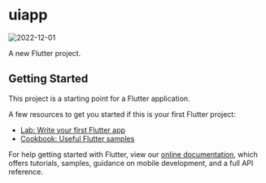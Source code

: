 # uiapp


![2022-12-01](https://user-images.githubusercontent.com/103518761/204960032-5b2f9507-be5b-468a-b6d6-25e9e686be9a.png)


A new Flutter project.

## Getting Started

This project is a starting point for a Flutter application.

A few resources to get you started if this is your first Flutter project:

- [Lab: Write your first Flutter app](https://flutter.dev/docs/get-started/codelab)
- [Cookbook: Useful Flutter samples](https://flutter.dev/docs/cookbook)

For help getting started with Flutter, view our
[online documentation](https://flutter.dev/docs), which offers tutorials,
samples, guidance on mobile development, and a full API reference.
